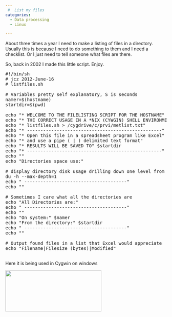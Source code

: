 ```yaml
---
 #  List my files
categories:
  - Data processing
  - Linux

---
```

About three times a year I need to make a listing of files in a directory. Usually this is because I need to do something to them and I need a checklist. Or I just need to tell someone what files are there.

So, back in 2002 I made this little script. Enjoy.

<pre class="lang:bash decode:1 " >#!/bin/sh
# jcz 2012-June-16
# listfiles.sh

# Variables pretty self explanatory, S is seconds
namer=$(hostname)
startdir=$(pwd)

echo "* WELCOME TO THE FILELISTING SCRIPT FOR THE HOSTNAME" $namer
echo "* THE CORRECT USAGE IN A *NIX (CYWGIN) SHELL ENVIRONMENT WOULD BE SOMETHING LIKE"
echo "* listfiles.sh &gt; /cygdrive/c/prvi/metlist.txt"
echo "* --------------------------------------------------"
echo "* Open this file in a spreadsheet program like Excel"
echo "* and use a pipe ( | ) delimited text format"
echo "* RESULTS WILL BE SAVED TO" $startdir
echo "* --------------------------------------------------"
echo ""
echo "Directories space use:"

# display directory disk usage drilling down one level from where the script is run
du -h --max-depth=1
echo " --------------------------------------"
echo ""

# Sometimes I care what all the directories are
echo "All Directories are:"
echo " --------------------------------------"
echo ""
echo "On system:" $namer
echo "From the directory:" $startdir
echo " --------------------------------------"
echo ""

# Output found files in a list that Excel would appreciate
echo "Filename|Filesize (bytes)|Modified"

</pre>

Here it is being used in Cygwin on windows

[<img loading="lazy" class="alignnone size-medium wp-image-538" title="listfiles" src="http://northredoubt.com/n/wp-content/uploads/2012/06/listfiles-300x128.gif" alt="" width="300" height="128" srcset="http://northredoubt.com/n/wp-content/uploads/2012/06/listfiles-300x128.gif 300w, http://northredoubt.com/n/wp-content/uploads/2012/06/listfiles-500x214.gif 500w, http://northredoubt.com/n/wp-content/uploads/2012/06/listfiles.gif 887w" sizes="(max-width: 300px) 100vw, 300px" />][1]

 [1]: http://northredoubt.com/n/wp-content/uploads/2012/06/listfiles.gif